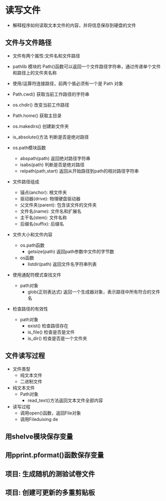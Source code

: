 # 读写文件
- 解释程序如何读取文本文件的内容，并将信息保存到硬盘的文件

## 文件与文件路径

- 文件有两个属性:文件名和文件路径
- pathlib 模块的 Path()函数可以返回一个文件路径字符串，通过传递单个文件和路径上的文件夹名称
- 使用/运算符连接路径，前两个值必须有一个是 Path 对象

- Path.cwd() 获取当前工作路径的字符串
- os.chdir() 改变当前工作路径
- Path.home() 获取主目录
- os.makedirs() 创建新文件夹
- is_absolute()方法 判断是否是绝对路径
- os.path模块函数
  - abspath(path) 返回绝对路径字符串
  - isabs(path) 判断是否是绝对路径
  - relpath(path,start) 返回从开始路径到path的相对路径字符串

- 文件路径组成
  - 锚点(anchor): 根文件夹
  - 驱动器(drive): 物理硬盘驱动器
  - 父文件夹(parent): 包含该文件的文件夹
  - 文件名(name): 文件名和扩展名
  - 主干名(stem): 文件名称
  - 后缀名(suffix): 后缀名

- 文件大小和文件内容
  - os.path函数
    - getsize(path) 返回path参数中文件的字节数
  - os函数
    - listdir(path) 返回文件名字符串列表

- 使用通配符模式查找文件
  - path对象
    - glob(正则表达式) 返回一个生成器对象，表示路径中所有符合的文件名

- 检查路径的有效性
  - path对象
    - exist() 检查路径存在
    - is_file() 检查是否是文件
    - is_dir() 检查是否是一个文件夹

## 文件读写过程
- 文件类型
  - 纯文本文件
  - 二进制文件
- 纯文本文件
  - Path对象
    - read_text()方法返回文本文件全部内容
- 读写过程
  - 调用open()函数，返回File对象
  - 调用Fileduixing de 

## 用shelve模块保存变量

## 用pprint.pformat()函数保存变量
## 项目: 生成随机的测验试卷文件
## 项目: 创建可更新的多重剪贴板